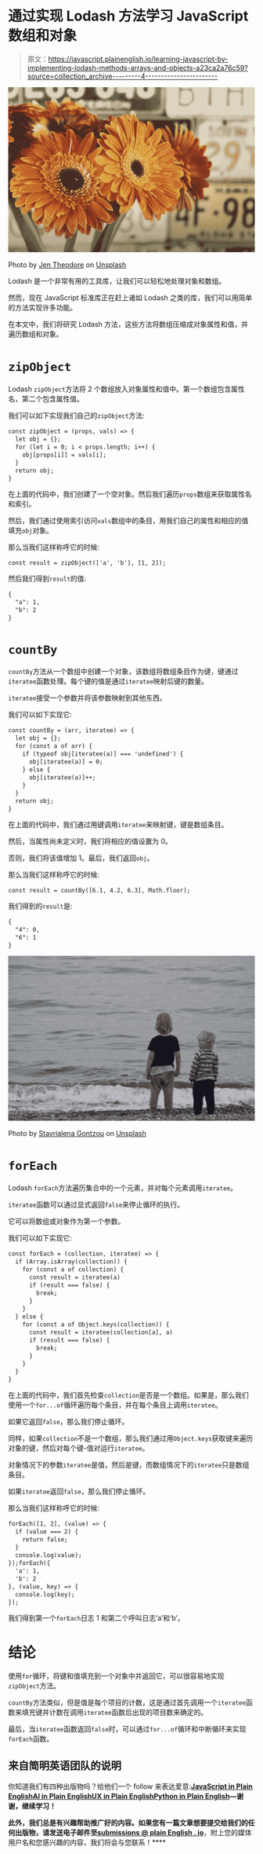 # 通过实现 Lodash 方法学习 JavaScript 数组和对象

> 原文：<https://javascript.plainenglish.io/learning-javascript-by-implementing-lodash-methods-arrays-and-objects-a23ca2a76c59?source=collection_archive---------4----------------------->

![](img/fa7793256ff9713aacf0605bbfa9eaff.png)

Photo by [Jen Theodore](https://unsplash.com/@jentheodore?utm_source=medium&utm_medium=referral) on [Unsplash](https://unsplash.com?utm_source=medium&utm_medium=referral)

Lodash 是一个非常有用的工具库，让我们可以轻松地处理对象和数组。

然而，现在 JavaScript 标准库正在赶上诸如 Lodash 之类的库，我们可以用简单的方法实现许多功能。

在本文中，我们将研究 Lodash 方法，这些方法将数组压缩成对象属性和值，并遍历数组和对象。

# `zipObject`

Lodash `zipObject`方法将 2 个数组放入对象属性和值中。第一个数组包含属性名，第二个包含属性值。

我们可以如下实现我们自己的`zipObject`方法:

```
const zipObject = (props, vals) => {
  let obj = {};
  for (let i = 0; i < props.length; i++) {
    obj[props[i]] = vals[i];
  }
  return obj;
}
```

在上面的代码中，我们创建了一个空对象。然后我们遍历`props`数组来获取属性名和索引。

然后，我们通过使用索引访问`vals`数组中的条目，用我们自己的属性和相应的值填充`obj`对象。

那么当我们这样称呼它的时候:

```
const result = zipObject(['a', 'b'], [1, 2]);
```

然后我们得到`result`的值:

```
{
  "a": 1,
  "b": 2
}
```

# `countBy`

`countBy`方法从一个数组中创建一个对象，该数组将数组条目作为键，键通过`iteratee`函数处理。每个键的值是通过`iteratee`映射后键的数量。

`iteratee`接受一个参数并将该参数映射到其他东西。

我们可以如下实现它:

```
const countBy = (arr, iteratee) => {
  let obj = {};
  for (const a of arr) {
    if (typeof obj[iteratee(a)] === 'undefined') {
      obj[iteratee(a)] = 0;
    } else {
      obj[iteratee(a)]++;
    }
  }
  return obj;
}
```

在上面的代码中，我们通过用键调用`iteratee`来映射键，键是数组条目。

然后，当属性尚未定义时，我们将相应的值设置为 0。

否则，我们将该值增加 1。最后，我们返回`obj`。

那么当我们这样称呼它的时候:

```
const result = countBy([6.1, 4.2, 6.3], Math.floor);
```

我们得到的`result`是:

```
{
  "4": 0,
  "6": 1
}
```

![](img/07d8e2a1b38343ce8f5acb60a6ffdabe.png)

Photo by [Stavrialena Gontzou](https://unsplash.com/@stavrialena?utm_source=medium&utm_medium=referral) on [Unsplash](https://unsplash.com?utm_source=medium&utm_medium=referral)

# `forEach`

Lodash `forEach`方法遍历集合中的一个元素，并对每个元素调用`iteratee`。

`iteratee`函数可以通过显式返回`false`来停止循环的执行。

它可以将数组或对象作为第一个参数。

我们可以如下实现它:

```
const forEach = (collection, iteratee) => {
  if (Array.isArray(collection)) {
    for (const a of collection) {
      const result = iteratee(a)
      if (result === false) {
        break;
      }
    }
  } else {
    for (const a of Object.keys(collection)) {
      const result = iteratee(collection[a], a)
      if (result === false) {
        break;
      }
    }
  }
}
```

在上面的代码中，我们首先检查`collection`是否是一个数组。如果是，那么我们使用一个`for...of`循环遍历每个条目，并在每个条目上调用`iteratee`。

如果它返回`false`，那么我们停止循环。

同样，如果`collection`不是一个数组，那么我们通过用`Object.keys`获取键来遍历对象的键，然后对每个键-值对运行`iteratee`。

对象情况下的参数`iteratee`是值，然后是键，而数组情况下的`iteratee`只是数组条目。

如果`iteratee`返回`false`，那么我们停止循环。

那么当我们这样称呼它的时候:

```
forEach([1, 2], (value) => {
  if (value === 2) {
    return false;
  }
  console.log(value);
});forEach({
  'a': 1,
  'b': 2
}, (value, key) => {
  console.log(key);
});
```

我们得到第一个`forEach`日志 1 和第二个呼叫日志‘a’和‘b’。

# 结论

使用`for`循环，将键和值填充到一个对象中并返回它，可以很容易地实现`zipObject`方法。

`countBy`方法类似，但是值是每个项目的计数，这是通过首先调用一个`iteratee`函数来填充键并计数在调用`iteratee`函数后出现的项目数来确定的。

最后，当`iteratee`函数返回`false`时，可以通过`for...of`循环和中断循环来实现`forEach`函数。

## 来自简明英语团队的说明

你知道我们有四种出版物吗？给他们一个 follow 来表达爱意:[**JavaScript in Plain English**](https://medium.com/javascript-in-plain-english)[**AI in Plain English**](https://medium.com/ai-in-plain-english)[**UX in Plain English**](https://medium.com/ux-in-plain-english)[**Python in Plain English**](https://medium.com/python-in-plain-english)**—谢谢，继续学习！**

**此外，我们总是有兴趣帮助推广好的内容。如果您有一篇文章想要提交给我们的任何出版物，请发送电子邮件至[**submissions @ plain English . io**](mailto:submissions@plainenglish.io)**，附上您的媒体用户名和您感兴趣的内容，我们将会与您联系！****